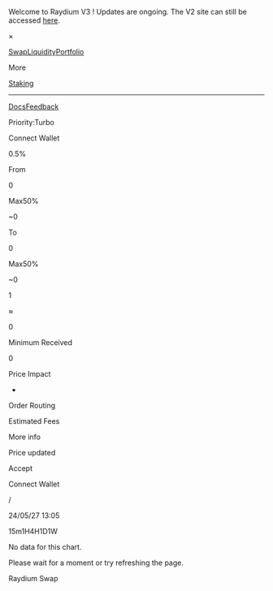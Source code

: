 Welcome to Raydium V3 ! Updates are ongoing. The V2 site can still be accessed
[here](https://v2.raydium.io).

×

[](/swap/)

[Swap](/swap/)[Liquidity](/liquidity-pools/)[Portfolio](/portfolio/)

More

[Staking](/staking/)

* * *

[Docs](https://docs.raydium.io/raydium/)[Feedback](https://tally.so/r/n9WZZV)

[](https://twitter.com/RaydiumProtocol)[](https://t.me/raydiumprotocol)[](https://discord.com/invite/raydium)

Priority:Turbo

Connect Wallet

0.5%

From

0

Max50%

~0

To

0

Max50%

~0

1

≈

0

Minimum Received

0

Price Impact

-

Order Routing

Estimated Fees

More info

Price updated

Accept

Connect Wallet

/

24/05/27 13:05

15m1H4H1D1W

No data for this chart.

Please wait for a moment or try refreshing the page.

Raydium Swap

